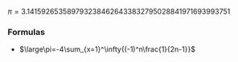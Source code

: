 $\pi=3.1415926535897932384626433832795028841971693993751$
### Formulas
- $\large\pi=-4\sum_{x=1}^\infty{(-1)^n\frac{1}{2n-1}}$